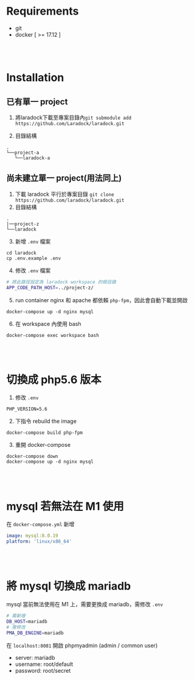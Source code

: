 # Requirements
* git
* docker [ >= 17.12 ]

<br/>

<br/>

# Installation
## 已有單一 project
1. 將laradock下載至專案目錄內`git submodule add https://github.com/Laradock/laradock.git`

2. 目錄結構 
```
.
└──project-a
   └──laradock-a
```

## 尚未建立單一 project(用法同上)
1. 下載 laradock 平行於專案目錄 `git clone https://github.com/laradock/laradock.git`
2. 目錄結構
```
.
|──project-z
└──laradock
```
3. 新增 `.env` 檔案
```
cd laradock
cp .env.example .env
```

4. 修改 `.env` 檔案
```sh
# 將此路徑設定為 laradock workspace 的根目錄
APP_CODE_PATH_HOST=../project-z/
```

5. run container
nginx 和 apache 都依賴 `php-fpm`，因此會自動下載並開啟
```
docker-compose up -d nginx mysql
```

6. 在 workspace 內使用 bash
```
docker-compose exec workspace bash
```

<br/>

<br/>

# 切換成 php5.6 版本

1. 修改 `.env` 
```
PHP_VERSION=5.6
```

2. 下指令 rebuild the image
```
docker-compose build php-fpm
```

3. 重開 docker-compose
```
docker-compose down 
docker-compose up -d nginx mysql
```

<br/>

<br/>

# mysql 若無法在 M1 使用
在 `docker-compose.yml` 新增
```yml
image: mysql:8.0.19
platform: 'linux/x86_64'
```

<br/>

<br/>

# 將 mysql 切換成 mariadb
mysql 當前無法使用在 M1 上，需要更換成 mariadb，需修改 `.env`
```sh 
# 需新增
DB_HOST=mariadb
# 需修改
PMA_DB_ENGINE=mariadb
```
在 `localhost:8081` 開啟 phpmyadmin (admin / common user)
* server: mariadb
* username: root/default 
* password: root/secret
